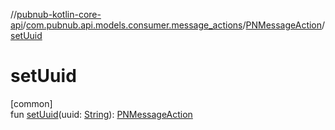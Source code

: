 //[pubnub-kotlin-core-api](../../../index.md)/[com.pubnub.api.models.consumer.message_actions](../index.md)/[PNMessageAction](index.md)/[setUuid](set-uuid.md)

# setUuid

[common]\
fun [setUuid](set-uuid.md)(uuid: [String](https://kotlinlang.org/api/core/kotlin-stdlib/kotlin/-string/index.html)): [PNMessageAction](index.md)
